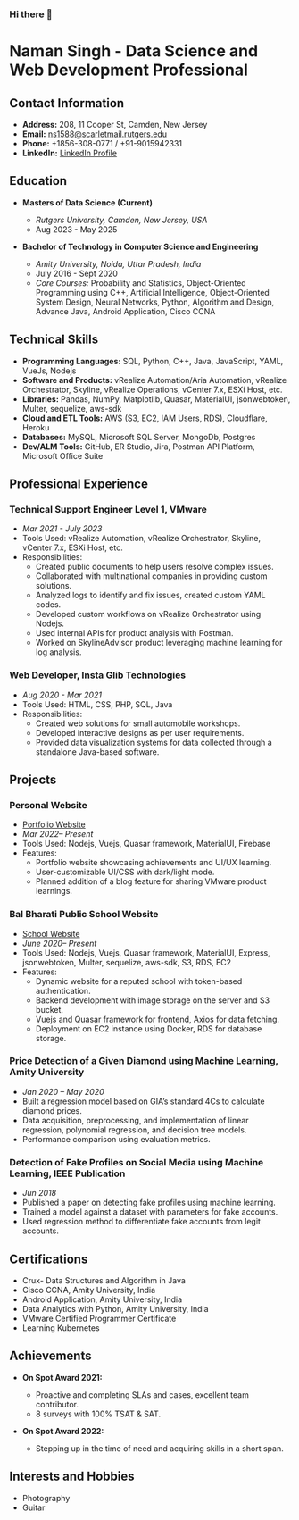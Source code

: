 ### Hi there 👋

# Naman Singh - Data Science and Web Development Professional

## Contact Information
- **Address:** 208, 11 Cooper St, Camden, New Jersey
- **Email:** ns1588@scarletmail.rutgers.edu
- **Phone:** +1856-308-0771 / +91-9015942331
- **LinkedIn:** [LinkedIn Profile](LinkedIn_Profile_Link)

## Education
- **Masters of Data Science (Current)**
  - *Rutgers University, Camden, New Jersey, USA*
  - Aug 2023 - May 2025

- **Bachelor of Technology in Computer Science and Engineering**
  - *Amity University, Noida, Uttar Pradesh, India*
  - July 2016 - Sept 2020
  - *Core Courses:* Probability and Statistics, Object-Oriented Programming using C++, Artificial Intelligence, Object-Oriented System Design, Neural Networks, Python, Algorithm and Design, Advance Java, Android Application, Cisco CCNA

## Technical Skills
- **Programming Languages:** SQL, Python, C++, Java, JavaScript, YAML, VueJs, Nodejs
- **Software and Products:** vRealize Automation/Aria Automation, vRealize Orchestrator, Skyline, vRealize Operations, vCenter 7.x, ESXi Host, etc.
- **Libraries:** Pandas, NumPy, Matplotlib, Quasar, MaterialUI, jsonwebtoken, Multer, sequelize, aws-sdk
- **Cloud and ETL Tools:** AWS (S3, EC2, IAM Users, RDS), Cloudflare, Heroku
- **Databases:** MySQL, Microsoft SQL Server, MongoDb, Postgres
- **Dev/ALM Tools:** GitHub, ER Studio, Jira, Postman API Platform, Microsoft Office Suite

## Professional Experience
### Technical Support Engineer Level 1, VMware
- *Mar 2021 - July 2023*
- Tools Used: vRealize Automation, vRealize Orchestrator, Skyline, vCenter 7.x, ESXi Host, etc.
- Responsibilities:
  - Created public documents to help users resolve complex issues.
  - Collaborated with multinational companies in providing custom solutions.
  - Analyzed logs to identify and fix issues, created custom YAML codes.
  - Developed custom workflows on vRealize Orchestrator using Nodejs.
  - Used internal APIs for product analysis with Postman.
  - Worked on SkylineAdvisor product leveraging machine learning for log analysis.

### Web Developer, Insta Glib Technologies
- *Aug 2020 - Mar 2021*
- Tools Used: HTML, CSS, PHP, SQL, Java
- Responsibilities:
  - Created web solutions for small automobile workshops.
  - Developed interactive designs as per user requirements.
  - Provided data visualization systems for data collected through a standalone Java-based software.

## Projects
### Personal Website
- [Portfolio Website](https://ns.webopps.com)
- *Mar 2022– Present*
- Tools Used: Nodejs, Vuejs, Quasar framework, MaterialUI, Firebase
- Features:
  - Portfolio website showcasing achievements and UI/UX learning.
  - User-customizable UI/CSS with dark/light mode.
  - Planned addition of a blog feature for sharing VMware product learnings.

### Bal Bharati Public School Website
- [School Website](https://bbpsip.in)
- *June 2020– Present*
- Tools Used: Nodejs, Vuejs, Quasar framework, MaterialUI, Express, jsonwebtoken, Multer, sequelize, aws-sdk, S3, RDS, EC2
- Features:
  - Dynamic website for a reputed school with token-based authentication.
  - Backend development with image storage on the server and S3 bucket.
  - Vuejs and Quasar framework for frontend, Axios for data fetching.
  - Deployment on EC2 instance using Docker, RDS for database storage.

### Price Detection of a Given Diamond using Machine Learning, Amity University
- *Jan 2020 – May 2020*
- Built a regression model based on GIA’s standard 4Cs to calculate diamond prices.
- Data acquisition, preprocessing, and implementation of linear regression, polynomial regression, and decision tree models.
- Performance comparison using evaluation metrics.

### Detection of Fake Profiles on Social Media using Machine Learning, IEEE Publication
- *Jun 2018*
- Published a paper on detecting fake profiles using machine learning.
- Trained a model against a dataset with parameters for fake accounts.
- Used regression method to differentiate fake accounts from legit accounts.

## Certifications
- Crux- Data Structures and Algorithm in Java
- Cisco CCNA, Amity University, India
- Android Application, Amity University, India
- Data Analytics with Python, Amity University, India
- VMware Certified Programmer Certificate
- Learning Kubernetes

## Achievements
- **On Spot Award 2021:**
  - Proactive and completing SLAs and cases, excellent team contributor.
  - 8 surveys with 100% TSAT & SAT.

- **On Spot Award 2022:**
  - Stepping up in the time of need and acquiring skills in a short span.

## Interests and Hobbies
- Photography
- Guitar

